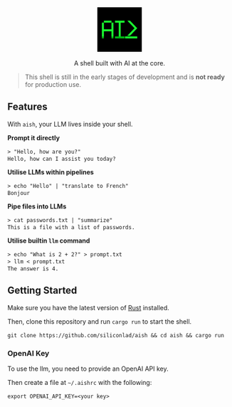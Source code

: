 <div align="center">
<img src="media/logo.png" height=100>

A shell built with AI at the core.

</div>

> This shell is still in the early stages of development and is **not ready** for production use.

## Features


With `aish`, your LLM lives inside your shell.

**Prompt it directly**

```
> "Hello, how are you?"
Hello, how can I assist you today?
```

**Utilise LLMs within pipelines**

```
> echo "Hello" | "translate to French"
Bonjour
```

**Pipe files into LLMs**

```
> cat passwords.txt | "summarize"
This is a file with a list of passwords.
```

**Utilise builtin `llm` command**

```
> echo "What is 2 + 2?" > prompt.txt
> llm < prompt.txt
The answer is 4.
```

## Getting Started

Make sure you have the latest version of [Rust](https://www.rust-lang.org) installed.

Then, clone this repository and run `cargo run` to start the shell.

```
git clone https://github.com/siliconlad/aish && cd aish && cargo run
```

### OpenAI Key

To use the llm, you need to provide an OpenAI API key.

Then create a file at `~/.aishrc` with the following:

```
export OPENAI_API_KEY=<your key>
```
